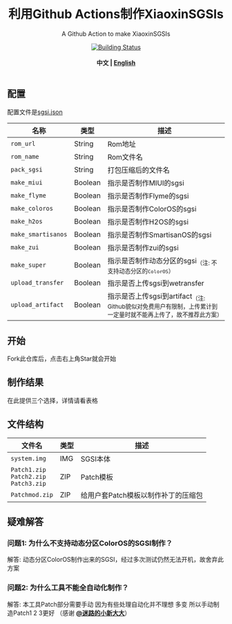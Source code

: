 <h1 align="center"> 利用Github Actions制作XiaoxinSGSIs</h1>

<p align="center">
	A Github Action to make XiaoxinSGSIs
</p>

<div align="center">
	<a href="../../actions">
		<img src="../../workflows/build_XiaoxinSGSIs/badge.svg" title="Building Status" />
	</a>
</div>

<br />

<div align="center">
	<span style="font-weight: bold"> 中文 | <a href=README_EN.md>English</a> </span>
</div>

<br />

## 配置

配置文件是[sgsi.json](sgsi.json)

| 名称               | 类型    | 描述                                                         |
| ------------------ | ------- | ------------------------------------------------------------ |
| `rom_url`     | String  | Rom地址                                        |
| `rom_name`  | String  | Rom文件名                                        |
| `pack_sgsi`  | String  | 打包压缩后的文件名                                        |
| `make_miui` | Boolean  | 指示是否制作MIUI的sgsi                                            |
| `make_flyme`    | Boolean  | 指示是否制作Flyme的sgsi                                        |
| `make_coloros`   | Boolean | 指示是否制作ColorOS的sgsi                                     |
| `make_h2os`           | Boolean  | 指示是否制作H2OS的sgsi                  |
| `make_smartisanos`    | Boolean  | 指示是否制作SmartisanOS的sgsi                                           |
| `make_zui`        | Boolean  | 指示是否制作zui的sgsi                 |
| `make_super`      | Boolean  | 指示是否制作动态分区的sgsi<sub>（注: 不支持动态分区的`ColorOS`）</sub>        |
| `upload_transfer`      | Boolean  | 指示是否上传sgsi到wetransfer        |
| `upload_artifact`      | Boolean  | 指示是否上传sgsi到artifact<sub>（注: Github貌似对免费用户有限制，上传累计到一定量时就不能再上传了，故不推荐此方案）</sub>         |

## 开始

Fork此仓库后，点击右上角Star就会开始

## 制作结果
在此提供三个选择，详情请看表格

## 文件结构

| 文件名               | 类型    | 描述                                                         |
| ------------------ | ------- | ------------------------------------------------------------ |
| `system.img`     | IMG  | SGSI本体                                        |
| `Patch1.zip`<br>`Patch2.zip`<br>`Patch3.zip`  | ZIP  | Patch模板   |
| `Patchmod.zip`  | ZIP  | 给用户套Patch模板以制作补丁的压缩包                                        |

## 疑难解答
### 问题1:  为什么不支持动态分区ColorOS的SGSI制作？

解答: 动态分区ColorOS制作出来的SGSI，经过多次测试仍然无法开机，故舍弃此方案

### 问题2: 为什么工具不能全自动化制作？

解答: 本工具Patch部分需要手动 因为有些处理自动化并不理想 多变 所以手动制造Patch1 2 3更好 （感谢 **[@迷路的小新大大](https://github.com/xiaoxindada)**）